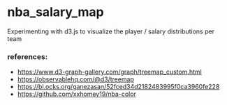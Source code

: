 # nba_salary_map
Experimenting with d3.js to visualize the player / salary distributions per team

### references:
- https://www.d3-graph-gallery.com/graph/treemap_custom.html
- https://observablehq.com/@d3/treemap
- https://bl.ocks.org/ganezasan/52fced34d2182483995f0ca3960fe228
- https://github.com/xxhomey19/nba-color
